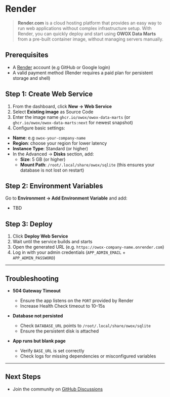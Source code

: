 # Render

> **Render.com** is a cloud hosting platform that provides an easy way to run web applications without complex infrastructure setup. With Render, you can quickly deploy and start using **OWOX Data Marts** from a pre-built container image, without managing servers manually.

## Prerequisites

- A [Render](https://render.com) account (e.g GitHub or Google login)
- A valid payment method (Render requires a paid plan for persistent storage and shell)

## Step 1: Create Web Service

1. From the dashboard, click **New → Web Service**
2. Select **Existing image** as Source Code
3. Enter the image name `ghcr.io/owox/owox-data-marts` (or `ghcr.io/owox/owox-data-marts:next` for newest snapshot)
4. Configure basic settings:

- **Name**: e.g `owox-your-company-name`
- **Region**: choose your region for lower latency
- **Instance Type**: Standard (or higher)
- In the Advanced → **Disks** section, add:  
  - **Size**: 5 GB (or higher)  
  - **Mount Path**: `/root/.local/share/owox/sqlite` (this ensures your database is not lost on restart)

## Step 2: Environment Variables

Go to **Environment → Add Environment Variable** and add:

- TBD

## Step 3: Deploy

1. Click **Deploy Web Service**
2. Wait until the service builds and starts
3. Open the generated URL (e.g. `https://owox-company-name.onrender.com`)
4. Log in with your admin credentials (`APP_ADMIN_EMAIL` + `APP_ADMIN_PASSWORD`)

---

## Troubleshooting

- **504 Gateway Timeout**
  - Ensure the app listens on the `PORT` provided by Render
  - Increase Health Check timeout to 10–15s

- **Database not persisted**  
  - Check `DATABASE_URL` points to `/root/.local/share/owox/sqlite`
  - Ensure the persistent disk is attached

- **App runs but blank page**  
  - Verify `BASE_URL` is set correctly
  - Check logs for missing dependencies or misconfigured variables

---

## Next Steps

- Join the community on [GitHub Discussions](https://github.com/OWOX/owox-data-marts/discussions)
